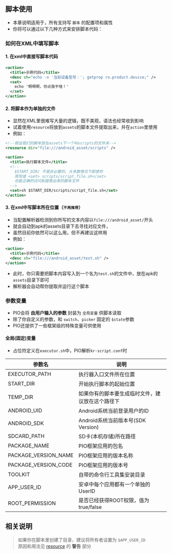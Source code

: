 
## 脚本使用
- 本章说明适用于，所有支持写 `脚本` 的配置项和属性
- 你将可以通过以下几种方式来安排脚本代码：

### 如何在XML中填写脚本

#### 1. 在xml中直接写脚本代码

```xml
<action>
  <title>示例代码</title>
  <desc sh="echo -n '当前设备型号：'; getprop ro.product.device;" />
  <set>
    echo '啊啊啊，你点我干啥！'
  </set>
</action>
```

#### 2. 将脚本作为单独的文件
- 显然在XML里很难写大量的逻辑，既不美观，语法也经常收到影响
- 试着使用`resource`将放到`assets`的脚本文件提取出来，并在`action`里使用
- 例如：

```xml
<!--假设我们的脚本放在assets下一个叫scripts的文件夹-->
<resource dir="file:///android_asset/scripts" />

<action>
  <title>执行脚本文件</title>
  <!--
    $START_DIR/ 不是非必要的，大多数情况下即使你
    简写成 <set> scripts/script_file.sh</set>
    也能正确的访问到提取出来的脚本文件
  -->
  <set>sh $START_DIR/scripts/script_file.sh</set>
</action>
```

#### 3. 在xml中写脚本所在位置（`不再推荐`）
- 当配置解析器检测到你所写的文本内容以`file:///android_asset/`开头
- 就会自动到apk的assets目录下去寻找对应文件，
- 虽然目前你依然可以这么用，但不再建议这样用
- 例如：

```xml
<action>
  <title>示例代码</title>
  <desc sh="file:///android_asset/test.sh" />
</action>
```

- 此时，你只需要把脚本内容写入到一个名为`test.sh`的文件中，放在apk的`assets`目录下即可
- 解析器会自动帮你提取并运行这个脚本


### 参数变量
- PIO会将 **由用户输入的参数** 封装为 `全局变量` 供脚本读取
- 除了你自定义的参数，和 `switch`、`picker` 固定的 `$state`参数
- PIO还提供了一些框架级的特殊变量可供使用

#### 全局(固定)变量
- 占位符定义在`executor.sh`中，PIO解析`kr-script.conf`时

| 参数名 | 说明 |
| - | - |
| EXECUTOR_PATH | 执行器入口文件所在位置 |
| START_DIR | 开始执行脚本的起始位置 |
| TEMP_DIR | 如果你有的脚本要生成临时文件，建议放在这个路径下 |
| ANDROID_UID | Android系统当前登录用户的ID |
| ANDROID_SDK | Android系统当前版本号(SDK Version) |
| SDCARD_PATH | SD卡(本机存储)所在路径 |
| PACKAGE_NAME | PIO框架应用的包名 |
| PACKAGE_VERSION_NAME | PIO框架应用的版本名称 |
| PACKAGE_VERSION_CODE | PIO框架应用的版本号 |
| TOOLKIT | 自带的命令行工具集安装目录 |
| APP_USER_ID | 安卓中每个应用都有一个单独的UserID |
| ROOT_PERMISSION | 是否已经获得ROOT权限，值为true/false |

## 相关说明
> 如果你在脚本里创建了目录，建议将所有者设置为 `$APP_USER_ID` <br/>
> 原因和用法见 [resource](#/doc?doc=/docs/Resource.md) 的 **警告** 部分

